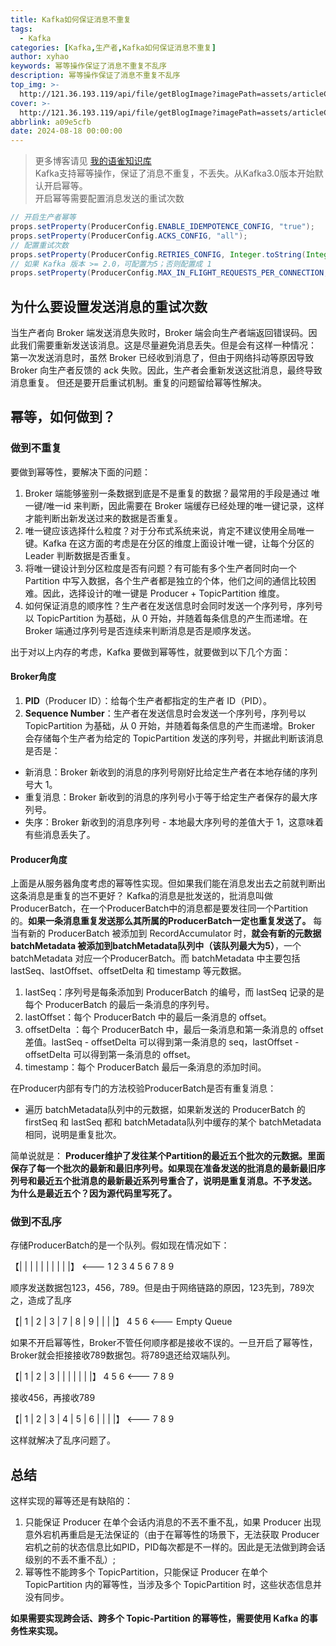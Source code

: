 ```yaml
---
title: Kafka如何保证消息不重复
tags:
  - Kafka
categories: [Kafka,生产者,Kafka如何保证消息不重复]
author: xyhao
keywords: 幂等操作保证了消息不重复不乱序
description: 幂等操作保证了消息不重复不乱序
top_img: >-
  http://121.36.193.119/api/file/getBlogImage?imagePath=assets/articleCover/Kafka.png
cover: >-
  http://121.36.193.119/api/file/getBlogImage?imagePath=assets/articleCover/Kafka.png
abbrlink: a09e5cfb
date: 2024-08-18 00:00:00
---
```




> 更多博客请见 [我的语雀知识库](https://www.yuque.com/u41117719/xd1qgc)  
Kafka支持幂等操作，保证了消息不重复，不丢失。从Kafka3.0版本开始默认开启幂等。  
开启幂等需要配置消息发送的重试次数


```java
// 开启生产者幂等
props.setProperty(ProducerConfig.ENABLE_IDEMPOTENCE_CONFIG, "true"); 
props.setProperty(ProducerConfig.ACKS_CONFIG, "all"); 
// 配置重试次数
props.setProperty(ProducerConfig.RETRIES_CONFIG, Integer.toString(Integer.MAX_VALUE)); 
// 如果 Kafka 版本 >= 2.0，可配置为5；否则配置成 1
props.setProperty(ProducerConfig.MAX_IN_FLIGHT_REQUESTS_PER_CONNECTION, "5"); 
```


## 为什么要设置发送消息的重试次数
当生产者向 Broker 端发送消息失败时，Broker 端会向生产者端返回错误码。因此我们需要重新发送该消息。这是尽量避免消息丢失。但是会有这样一种情况：
第一次发送消息时，虽然 Broker 已经收到消息了，但由于网络抖动等原因导致 Broker 向生产者反馈的 ack 失败。因此，生产者会重新发送这批消息，最终导致消息重复。
但还是要开启重试机制。重复的问题留给幂等性解决。

## 幂等，如何做到？
### 做到不重复
要做到幂等性，要解决下面的问题：

1. Broker 端能够鉴别一条数据到底是不是重复的数据？最常用的手段是通过 唯一键/唯一id 来判断，因此需要在 Broker 端缓存已经处理的唯一键记录，这样才能判断出新发送过来的数据是否重复。
2. 唯一键应该选择什么粒度？对于分布式系统来说，肯定不建议使用全局唯一键。Kafka 在这方面的考虑是在分区的维度上面设计唯一键，让每个分区的 Leader 判断数据是否重复。
3. 将唯一键设计到分区粒度是否有问题？有可能有多个生产者同时向一个 Partition 中写入数据，各个生产者都是独立的个体，他们之间的通信比较困难。因此，选择设计的唯一键是 Producer + TopicPartition 维度。
4. 如何保证消息的顺序性？生产者在发送信息时会同时发送一个序列号，序列号以 TopicPartition 为基础，从 0 开始，并随着每条信息的产生而递增。在 Broker 端通过序列号是否连续来判断消息是否是顺序发送。

出于对以上内存的考虑，Kafka 要做到幂等性，就要做到以下几个方面：
#### Broker角度

1. **PID**（Producer ID）：给每个生产者都指定的生产者 ID（PID）。
2. **Sequence Number**：生产者在发送信息时会发送一个序列号，序列号以 TopicPartition 为基础，从 0 开始，并随着每条信息的产生而递增。Broker 会存储每个生产者为给定的 TopicPartition 发送的序列号，并据此判断该消息是否是：
- 新消息：Broker 新收到的消息的序列号刚好比给定生产者在本地存储的序列号大 1。
- 重复消息：Broker 新收到的消息的序列号小于等于给定生产者保存的最大序列号。
- 失序：Broker 新收到的消息序列号 - 本地最大序列号的差值大于 1，这意味着有些消息丢失了。


#### Producer角度
上面是从服务器角度考虑的幂等性实现。但如果我们能在消息发出去之前就判断出这条消息是重复的岂不更好？
Kafka的消息是批发送的，批消息叫做ProducerBatch，在一个ProducerBatch中的消息都是要发往同一个Partition的。**如果一条消息重复发送那么其所属的ProducerBatch一定也重复发送了。**
每当有新的 ProducerBatch 被添加到 RecordAccumulator 时，**就会有新的元数据 batchMetadata 被添加到batchMetadata队列中（该队列最大为5）**，一个batchMetadata 对应一个ProducerBatch。而 batchMetadata 中主要包括lastSeq、lastOffset、offsetDelta 和 timestamp 等元数据。

1. lastSeq：序列号是每条添加到 ProducerBatch 的编号，而 lastSeq 记录的是每个 ProducerBatch 的最后一条消息的序列号。
2. lastOffset：每个 ProducerBatch 中的最后一条消息的 offset。
3. offsetDelta ：每个 ProducerBatch 中，最后一条消息和第一条消息的 offset 差值。lastSeq - offsetDelta 可以得到第一条消息的 seq，lastOffset - offsetDelta 可以得到第一条消息的 offset。
4. timestamp：每个 ProducerBatch 最后一条消息的添加时间。

在Producer内部有专门的方法校验ProducerBatch是否有重复消息：

- 遍历 batchMetadata队列中的元数据，如果新发送的 ProducerBatch 的 firstSeq 和 lastSeq 都和 batchMetadata队列中缓存的某个 batchMetadata 相同，说明是重复批次。

简单说就是：
**Producer维护了发往某个Partition的最近五个批次的元数据。里面保存了每一个批次的最新和最旧序列号。如果现在准备发送的批消息的最新最旧序列号和最近五个批消息的最新最近系列号重合了，说明是重复消息。不予发送。**
**为什么是最近五个？因为源代码里写死了。**




### 做到不乱序
存储ProducerBatch的是一个队列。假如现在情况如下：

【|  |  |  |  |  |  |  |  |  |】                       <--- 1 2 3 4 5 6 7 8 9

顺序发送数据包123，456，789。但是由于网络链路的原因，123先到，789次之，造成了乱序

【| 1 | 2 | 3 | 7 | 8 | 9 |  |  |  |】 4 5 6   <--- Empty Queue

如果不开启幂等性，Broker不管任何顺序都是接收不误的。一旦开启了幂等性，Broker就会拒接接收789数据包。将789退还给双端队列。

【| 1 | 2 | 3 |  |  |  |  |  |  |】 4 5 6         <---                  7 8 9

接收456，再接收789

【| 1 | 2 | 3 | 4 | 5 | 6 |  |  |  |】            <---                  7 8 9

这样就解决了乱序问题了。

## 总结
这样实现的幂等还是有缺陷的：

1. 只能保证 Producer 在单个会话内消息的不丟不重不乱，如果 Producer 出现意外宕机再重启是无法保证的（由于在幂等性的场景下，无法获取 Producer 宕机之前的状态信息比如PID，PID每次都是不一样的。因此是无法做到跨会话级别的不丢不重不乱）;
2. 幂等性不能跨多个 TopicPartition，只能保证 Producer 在单个 TopicPartition 内的幂等性，当涉及多个 TopicPartition 时，这些状态信息并没有同步。

**如果需要实现跨会话、跨多个 Topic-Partition 的幂等性，需要使用 Kafka 的事务性来实现。**

